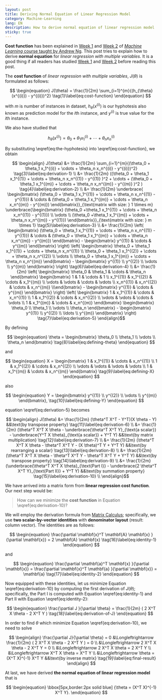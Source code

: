 ```yaml
---
layout: post
title: Deriving Normal Equation of Linear Regression Model
category: Machine-Learning
lang: EN
description: How to derive normal equation of linear regression model
sticky: true
---
```


**Cost function** has been explained in [Week 1](https://www.coursera.org/learn/machine-learning/home/week/1) and [Week 2](https://www.coursera.org/learn/machine-learning/home/week/2) of [_Machine Learning_ course taught by Andrew Ng](https://www.coursera.org/learn/machine-learning/home/welcome). This post tries to explain how to derive **normal equation** for _linear regression with multiple variables_. It is a good thing if all readers has studied [Week 1](https://www.coursera.org/learn/machine-learning/home/week/1) and [Week 2](https://www.coursera.org/learn/machine-learning/home/week/2) before reading this post.

The **cost function** of _linear regression with multiple variables_, $J(\theta)$ is formulated as follows:   

$$ \begin{equation} J(\theta) = \frac{1}{2m} \sum_{i=1}^{m}{(h_{\theta}(x^{(i)}) - y^{(i)})^2}  \tag{1}\label{eq:cost-function} \end{equation} $$

with $m$ is number of instances in dataset, $h_{\theta}(x^{(i)})$ is our hyphotesis also known as prediction model for the $i$th instance, and $y^{(i)}$ is true value for the $i$th instance.

We also have studied that 

$$ \begin{equation} h_{\theta}(x^{(i)}) = \theta_0 + \theta_1 x_1^{(i)} + \cdots + \theta_n x_n^{(i)}  \tag{2}\label{eq:the-hyphotesis} \end{equation} $$

By substituting \eqref{eq:the-hyphotesis} into \eqref{eq:cost-function}, we obtain

$$ \begin{align}  J(\theta) &= \frac{1}{2m} \sum_{i=1}^{m}{(\theta_0 + \theta_1 x_1^{(i)} + \cdots + \theta_n x_n^{(i)} - y^{(i)})^2}  \tag{3}\label{eq:derivation-1} \\
&= \frac{1}{2m} ((\theta_0 + \theta_1 x_1^{(1)} + \cdots + \theta_n x_n^{(1)} - y^{(1)} )^2 + \cdots + (\theta_0 + \theta_1 x_1^{(m)} + \cdots + \theta_n x_n^{(m)} - y^{(m)} )^2 ) \tag{4}\label{eq:derivation-2} \\
&= \frac{1}{2m} \underbrace{ \begin{bmatrix} (\theta_0 + \theta_1 x_1^{(1)} + \cdots + \theta_n x_n^{(1)} - y^{(1)}) & \cdots & (\theta_0 + \theta_1 x_1^{(m)} + \cdots + \theta_n x_n^{(m)} - y^{(m)}) \end{bmatrix}}_{\text{matrix with size: } 1 \times m} \underbrace{\begin{bmatrix} (\theta_0 +\theta_1 x_1^{(1)} + \cdots + \theta_n x_n^{(1)} - y^{(1)}) \\
\vdots \\
(\theta_0 +\theta_1 x_1^{(m)} + \cdots + \theta_n x_n^{(m)} - y^{(1)})
 \end{bmatrix}}_{\text{matrix with size: } m \times 1} \tag{5}\label{eq:derivation-3} \\
 &= \frac{1}{2m} \left( \begin{bmatrix} (\theta_0 + \theta_1 x_1^{(1)} + \cdots + \theta_n x_n^{(1)} - y^{(1)}) & \cdots & (\theta_0 + \theta_1 x_1^{(m)} + \cdots + \theta_n x_n^{(m)} - y^{(m)}) \end{bmatrix} - \begin{bmatrix} y^{(1)} & \cdots & y^{(m)} \end{bmatrix} \right) \left( \begin{bmatrix} \theta_0 + \theta_1 x_1^{(1)} + \cdots + \theta_n x_n^{(1)} \\
 \theta_0 + \theta_1 x_1^{(2)} + \cdots + \theta_n x_n^{(2)} \\
 \vdots \\
 \theta_0 + \theta_1 x_1^{(m)} + \cdots + \theta_n x_n^{(m)} \end{bmatrix}  - \begin{bmatrix} y^{(1)} \\ 
 y^{(2)} \\
 \vdots \\
 y^{(m)} \end{bmatrix} \right) \tag{6}\label{eq:derivation-4} \\
 &= \frac{1}{2m} \left( \begin{bmatrix} \theta_0 & \theta_1 & \cdots & \theta_n \end{bmatrix} \begin{bmatrix} 1 & 1 & \cdots & 1 \\ 
 x_1^{(1)} & x_1^{(2)} & \cdots & x_1^{(m)} \\
 \vdots & \vdots & \cdots & \vdots \\
 x_n^{(1)} & x_n^{(2)} & \cdots & x_n^{(m)} \\\end{bmatrix} - \begin{bmatrix} y^{(1)} & \cdots & y^{(m)} \end{bmatrix} \right) \left( \begin{bmatrix} 1 & x_1^{(1)} & \cdots & x_n^{(1)} \\
  1 & x_1^{(2)} & \cdots & x_n^{(2)} \\
  \vdots & \vdots & \cdots & \vdots \\
  1 & x_1^{(m)} & \cdots & x_n^{(m)} \end{bmatrix} \begin{bmatrix} \theta_0 \\ 
 \theta_1 \\
 \vdots \\
 \theta_n \end{bmatrix} - \begin{bmatrix} y^{(1)} \\
  y^{(2)} \\ 
  \ldots \\
  y^{(m)} \end{bmatrix} \right) \tag{7}\label{eq:derivation-5}  \end{align}$$

By defining 

$$ \begin{equation} \theta = \begin{bmatrix} \theta_0 \\ 
\theta_1 \\ 
\vdots \\
\theta_n \end{bmatrix} \tag{8}\label{eq:defining-theta} \end{equation} $$

and 

$$ \begin{equation} X = \begin{bmatrix} 1 & x_1^{(1)} & \cdots & x_n^{(1)} \\
1      & x_1^{(2)} & \cdots  & x_n^{(2)} \\ 
\vdots & \vdots    &  \vdots &  \vdots  \\
1 & x_1^{(m)} & \cdots & x_n^{(m)} \end{bmatrix} \tag{9}\label{eq:defining-X} \end{equation} $$

also

$$ \begin{equation} Y = \begin{bmatrix} y^{(1)} \\ 
y^{(2)} \\ 
\vdots \\
y^{(m)} \end{bmatrix}, \tag{10}\label{eq:defining-Y} \end{equation} $$

equation \eqref{eq:derivation-5} becomes

$$ \begin{align} J(\theta) &= \frac{1}{2m} (\theta^T X^T - Y^T)(X \theta - Y) &&\text{by transpose property} \tag{11}\label{eq:derivation-6} \\
&= \frac{1}{2m} (\theta^T X^T X \theta - \underbrace{\theta^T X^T Y}_{\text{a scalar}} - \underbrace{Y^T X \theta}_{\text{a scalar}} + Y^T Y)  &&\text{by matrix multiplication} \tag{12}\label{eq:derivation-7} \\
&= \frac{1}{2m} (\theta^T X^T X \theta - \theta^T X^T Y - (X \theta)^T Y + Y^T Y) &&\text{by rearranging a scalar} \tag{13}\label{eq:derivation-8} \\
&= \frac{1}{2m} (\theta^T X^T X \theta - \theta^T X^T Y - \theta^T X^T Y + Y^T Y) &&\text{by transpose property} \tag{14}\label{eq:derivation-9} \\
&= \frac{1}{2m} (\underbrace{\theta^T X^T X \theta}_{\text{Part I}} - \underbrace{2 \theta^T X^T Y}_{\text{Part II}} + Y^T Y) &&\text{by summation property} \tag{15}\label{eq:derivation-10} \\
\end{align}$$

We have arrived into a matrix form from **linear regression cost function**. Our next step would be: 

>How can we minimize the **cost function** in Equation \eqref{eq:derivation-10}?     

We will employ the derivation formula from [Matrix Calculus](https://en.wikipedia.org/wiki/Matrix_calculus); specifically, we use **two scalar-by-vector identities** with **denominator layout** (result: column vector). The identities are as follows:

$$ \begin{equation} 
	\frac{\partial \mathbf{x}^T \mathbf{A} \mathbf{x} }{\partial \mathbf{x}} = 2 \mathbf{A} \mathbf{x} \tag{16}\label{eq:identity-1}
\end{equation} $$

and 

$$ \begin{equation} 
	\frac{\partial \mathbf{a}^T \mathbf{x} }{\partial \mathbf{x}} = \frac{\partial \mathbf{x}^T \mathbf{a} }{\partial \mathbf{x}} = \mathbf{a} \tag{17}\label{eq:identity-2}
\end{equation} $$

Now equipped with these identities, let us minimize Equation \eqref{eq:derivation-10} by computing the first derivation of $J(\theta)$; specifically, the Part I is computed with Equation \eqref{eq:identity-1} and Part II with Equation \eqref{eq:identity-2}:

$$ \begin{equation} 
	\frac{\partial J }{\partial \theta} = \frac{1}{2m} ( 2 X^T X \theta - 2 X^T Y ) \tag{18}\label{eq:derivation-of-J}
\end{equation} $$

In order to find $\theta$ which minimize Equation \eqref{eq:derivation-10}, we need to solve 

$$ \begin{align} \frac{\partial J}{\partial \theta} = 0 &\Longleftrightarrow \frac{1}{2m} ( 2 X^T X \theta - 2 X^T Y ) = 0 \\
 &\Longleftrightarrow 2 X^T X \theta - 2 X^T Y = 0 \\
   &\Longleftrightarrow 2 X^T X \theta = 2 X^T Y  \\ 
   &\Longleftrightarrow X^T X \theta = X^T Y \\ 
   &\Longleftrightarrow \theta = (X^T X)^{-1} X^T Y &&\text{by inverse matrix} \tag{19}\label{eq:final-result} \end{align} $$


At last, we have derived **the normal equation of linear regression model** that is 

$$ \begin{equation} \bbox[5px,border:2px solid blue] {\theta = (X^T X)^{-1} X^T Y}. \end{equation} $$
